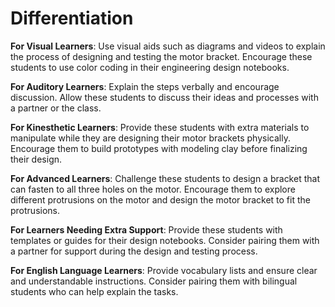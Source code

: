 # Differentiation

**For Visual Learners**: Use visual aids such as diagrams and videos to explain the process of designing and testing the motor bracket. Encourage these students to use color coding in their engineering design notebooks.

**For Auditory Learners**: Explain the steps verbally and encourage discussion. Allow these students to discuss their ideas and processes with a partner or the class.

**For Kinesthetic Learners**: Provide these students with extra materials to manipulate while they are designing their motor brackets physically. Encourage them to build prototypes with modeling clay before finalizing their design.

**For Advanced Learners**: Challenge these students to design a bracket that can fasten to all three holes on the motor. Encourage them to explore different protrusions on the motor and design the motor bracket to fit the protrusions.

**For Learners Needing Extra Support**: Provide these students with templates or guides for their design notebooks. Consider pairing them with a partner for support during the design and testing process.

**For English Language Learners**: Provide vocabulary lists and ensure clear and understandable instructions. Consider pairing them with bilingual students who can help explain the tasks.